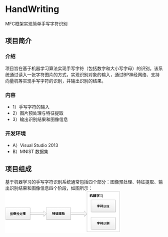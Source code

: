 # HandWriting
MFC框架实现简单手写字符识别

## 项目简介
### 介绍
项目旨在基于机器学习算法实现手写字符（包括数字和大小写字母）的识别。该系统通过读入一张字符图片的方式，实现识别对象的输入，通过BP神经网络、支持向量机等实现手写字符的识别，并输出识别的结果。
### 内容
* 1）手写字符的输入
* 2）图片预处理与特征提取
* 3）输出识别结果和图像信息

### 开发环境
* A）Visual Studio 2013
* B）MNIST 数据集

## 项目组成
基于机器学习的手写字符识别系统通常包括四个部分：图像预处理、特征提取、输出识别结果和图像信息四个阶段，如图所示：
![image](https://github.com/sjaiwl/image_folder/blob/master/handWriting/hand3.png)
